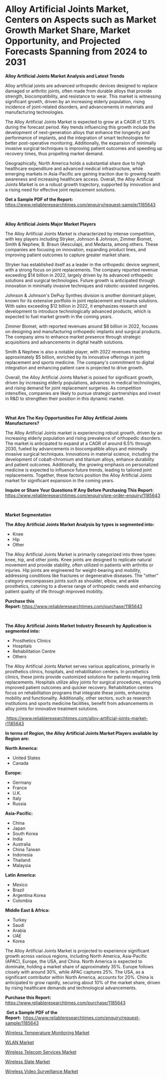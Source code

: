 <p><h1>Alloy Artificial Joints Market, Centers on Aspects such as Market Growth Market Share, Market Opportunity, and Projected Forecasts Spanning from 2024 to 2031</h1></p><p><strong>Alloy Artificial Joints Market Analysis and Latest Trends</strong></p>
<p><p>Alloy artificial joints are advanced orthopedic devices designed to replace damaged or arthritic joints, often made from durable alloys that provide strength, biocompatibility, and resistance to wear. This market is witnessing significant growth, driven by an increasing elderly population, rising incidence of joint-related disorders, and advancements in materials and manufacturing technologies. </p><p>The Alloy Artificial Joints Market is expected to grow at a CAGR of 12.8% during the forecast period. Key trends influencing this growth include the development of next-generation alloys that enhance the longevity and performance of implants, and the integration of smart technologies for better post-operative monitoring. Additionally, the expansion of minimally invasive surgical techniques is improving patient outcomes and speeding up recovery times, thus propelling market demand. </p><p>Geographically, North America holds a substantial share due to high healthcare expenditure and advanced medical infrastructure, while emerging markets in Asia-Pacific are gaining traction due to growing health awareness and increasing healthcare access. Overall, the Alloy Artificial Joints Market is on a robust growth trajectory, supported by innovation and a rising need for effective joint replacement solutions.</p></p>
<p><strong>Get a Sample PDF of the Report:&nbsp;</strong> <a href="https://www.reliableresearchtimes.com/enquiry/request-sample/1185643?utm_campaign=1602&utm_medium=2&utm_source=Github&utm_content=ia&utm_term=22102024&utm_id=alloy-artificial-joints">https://www.reliableresearchtimes.com/enquiry/request-sample/1185643</a></p>
<p>&nbsp;</p>
<p><strong>Alloy Artificial Joints Major Market Players</strong></p>
<p><p>The Alloy Artificial Joints Market is characterized by intense competition, with key players including Stryker, Johnson & Johnson, Zimmer Biomet, Smith & Nephew, B. Braun (Aesculap), and Medacta, among others. These companies are focusing on innovation, expanding product lines, and improving patient outcomes to capture greater market share.</p><p>Stryker has established itself as a leader in the orthopedic device segment, with a strong focus on joint replacements. The company reported revenue exceeding $14 billion in 2022, largely driven by its advanced orthopedic solutions and surgical technologies. Future growth is anticipated through innovation in minimally invasive techniques and robotic-assisted surgeries.</p><p>Johnson & Johnson's DePuy Synthes division is another dominant player, known for its extensive portfolio in joint replacement and trauma solutions. With sales exceeding $12 billion in 2022, it emphasizes research and development to introduce technologically advanced products, which is expected to fuel market growth in the coming years.</p><p>Zimmer Biomet, with reported revenues around $8 billion in 2022, focuses on designing and manufacturing orthopedic implants and surgical products. The company aims to enhance market presence through strategic acquisitions and advancements in digital health solutions.</p><p>Smith & Nephew is also a notable player, with 2022 revenues reaching approximately $5 billion, enriched by its innovative offerings in joint replacement and sports medicine. The company's commitment to digital integration and enhancing patient care is projected to drive growth.</p><p>Overall, the Alloy Artificial Joints Market is poised for significant growth, driven by increasing elderly populations, advances in medical technologies, and rising demand for joint replacement surgeries. As competition intensifies, companies are likely to pursue strategic partnerships and invest in R&D to strengthen their position in this dynamic market.</p></p>
<p>&nbsp;</p>
<p><strong>What Are The Key Opportunities For Alloy Artificial Joints Manufacturers?</strong></p>
<p><p>The Alloy Artificial Joints market is experiencing robust growth, driven by an increasing elderly population and rising prevalence of orthopedic disorders. The market is anticipated to expand at a CAGR of around 6.5% through 2030, fueled by advancements in biocompatible alloys and minimally invasive surgical techniques. Innovations in material science, including the development of cobalt-chromium and titanium alloys, enhance durability and patient outcomes. Additionally, the growing emphasis on personalized medicine is expected to influence future trends, leading to tailored joint replacements. Together, these factors position the Alloy Artificial Joints market for significant expansion in the coming years.</p></p>
<p><strong>Inquire or Share Your Questions If Any Before Purchasing This Report:</strong> <a href="https://www.reliableresearchtimes.com/enquiry/pre-order-enquiry/1185643?utm_campaign=1602&utm_medium=2&utm_source=Github&utm_content=ia&utm_term=22102024&utm_id=alloy-artificial-joints">https://www.reliableresearchtimes.com/enquiry/pre-order-enquiry/1185643</a></p>
<p>&nbsp;</p>
<p><strong>Market Segmentation</strong></p>
<p><strong>The Alloy Artificial Joints Market Analysis by types is segmented into:</strong></p>
<p><ul><li>Knee</li><li>Hip</li><li>Other</li></ul></p>
<p><p>The Alloy Artificial Joints Market is primarily categorized into three types: knee, hip, and other joints. Knee joints are designed to replicate natural movement and provide stability, often utilized in patients with arthritis or injuries. Hip joints are engineered for weight-bearing and mobility, addressing conditions like fractures or degenerative diseases. The "other" category encompasses joints such as shoulder, elbow, and ankle prosthetics, catering to a diverse range of orthopedic needs and enhancing patient quality of life through improved mobility.</p></p>
<p><strong>Purchase this Report:&nbsp;</strong><a href="https://www.reliableresearchtimes.com/purchase/1185643?utm_campaign=1602&utm_medium=2&utm_source=Github&utm_content=ia&utm_term=22102024&utm_id=alloy-artificial-joints">https://www.reliableresearchtimes.com/purchase/1185643</a></p>
<p>&nbsp;</p>
<p><strong>The Alloy Artificial Joints Market Industry Research by Application is segmented into:</strong></p>
<p><ul><li>Prosthetics Clinics</li><li>Hospitals</li><li>Rehabilitation Centre</li><li>Others</li></ul></p>
<p><p>The Alloy Artificial Joints Market serves various applications, primarily in prosthetics clinics, hospitals, and rehabilitation centers. In prosthetics clinics, these joints provide customized solutions for patients requiring limb replacements. Hospitals utilize alloy joints for surgical procedures, ensuring improved patient outcomes and quicker recovery. Rehabilitation centers focus on rehabilitation programs that integrate these joints, enhancing mobility and functionality. Additionally, other sectors, such as research institutions and sports medicine facilities, benefit from advancements in alloy joints for innovative treatment solutions.</p></p>
<p><a href="https://www.reliableresearchtimes.com/alloy-artificial-joints-market-r1185643?utm_campaign=1602&utm_medium=2&utm_source=Github&utm_content=ia&utm_term=22102024&utm_id=alloy-artificial-joints">&nbsp;https://www.reliableresearchtimes.com/alloy-artificial-joints-market-r1185643</a></p>
<p><strong>In terms of Region, the Alloy Artificial Joints Market Players available by Region are:</strong></p>
<p>
    <p> <strong> North America: </strong>
        <ul>
            <li>United States</li>
            <li>Canada</li>
        </ul>
        </p> 
    <p> <strong> Europe: </strong>
        <ul>
            <li>Germany</li>
            <li>France</li>
            <li>U.K.</li>
            <li>Italy</li>
            <li>Russia</li>
        </ul>
        </p> 
    <p> <strong> Asia-Pacific: </strong>
        <ul>
            <li>China</li>
            <li>Japan</li>
            <li>South Korea</li>
            <li>India</li>
            <li>Australia</li>
            <li>China Taiwan</li>
            <li>Indonesia</li>
            <li>Thailand</li>
            <li>Malaysia</li>
        </ul>
        </p> 
    <p> <strong> Latin America: </strong>
        <ul>
            <li>Mexico</li>
            <li>Brazil</li>
            <li>Argentina Korea</li>
            <li>Colombia</li>
        </ul>
        </p> 
    <p> <strong> Middle East & Africa: </strong>
        <ul>
            <li>Turkey</li>
            <li>Saudi</li>
            <li>Arabia</li>
            <li>UAE</li>
            <li>Korea</li>
        </ul>
    </p>
    </p>
<p><p>The Alloy Artificial Joints Market is projected to experience significant growth across various regions, including North America, Asia-Pacific (APAC), Europe, the USA, and China. North America is expected to dominate, holding a market share of approximately 35%. Europe follows closely with around 30%, while APAC captures 25%. The USA, as a significant contributor within North America, accounts for 20%. China is anticipated to grow rapidly, securing about 10% of the market share, driven by rising healthcare demands and technological advancements.</p></p>
<p><strong>Purchase this Report: </strong><a href="https://www.reliableresearchtimes.com/purchase/1185643?utm_campaign=1602&utm_medium=2&utm_source=Github&utm_content=ia&utm_term=22102024&utm_id=alloy-artificial-joints">https://www.reliableresearchtimes.com/purchase/1185643</a></p>
<p>&nbsp;<strong>Get a Sample PDF of the Report:&nbsp;&nbsp;</strong><a href="https://www.reliableresearchtimes.com/enquiry/request-sample/1185643?utm_campaign=1602&utm_medium=2&utm_source=Github&utm_content=ia&utm_term=22102024&utm_id=alloy-artificial-joints">https://www.reliableresearchtimes.com/enquiry/request-sample/1185643</a></p>
<p><strong></strong></p>
<p><p><a href="https://www.linkedin.com/pulse/decoding-wireless-temperature-monitoring-industry-dynamics-3t3gc?utm_campaign=1602&utm_medium=2&utm_source=Github&utm_content=ia&utm_term=22102024&utm_id=alloy-artificial-joints">Wireless Temperature Monitoring Market</a></p><p><a href="https://www.linkedin.com/pulse/comprehensive-wlan-market-report-regional-analysis-growth-forecast-qehhc?utm_campaign=1602&utm_medium=2&utm_source=Github&utm_content=ia&utm_term=22102024&utm_id=alloy-artificial-joints">WLAN Market</a></p><p><a href="https://www.linkedin.com/pulse/wireless-telecom-services-market-overview-global-trends-oaj4c?utm_campaign=1602&utm_medium=2&utm_source=Github&utm_content=ia&utm_term=22102024&utm_id=alloy-artificial-joints">Wireless Telecom Services Market</a></p><p><a href="https://www.linkedin.com/pulse/wireless-slate-revenue-growth-report-2024-2031-vector-bureau-s4ntc?utm_campaign=1602&utm_medium=2&utm_source=Github&utm_content=ia&utm_term=22102024&utm_id=alloy-artificial-joints">Wireless Slate Market</a></p><p><a href="https://www.linkedin.com/pulse/wireless-video-surveillance-momentum-charting-61-cagr-0szbc?utm_campaign=1602&utm_medium=2&utm_source=Github&utm_content=ia&utm_term=22102024&utm_id=alloy-artificial-joints">Wireless Video Surveillance Market</a></p></p>